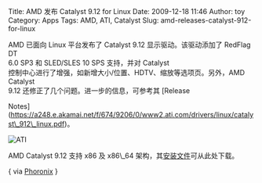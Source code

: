 Title: AMD 发布 Catalyst 9.12 for Linux
Date: 2009-12-18 11:46
Author: toy
Category: Apps
Tags: AMD, ATI, Catalyst
Slug: amd-releases-catalyst-912-for-linux

AMD 已面向 Linux 平台发布了 Catalyst 9.12 显示驱动。该驱动添加了 RedFlag
DT  
6.0 SP3 和 SLED/SLES 10 SPS 支持，并对 Catalyst  
控制中心进行了增强，如新增大小/位置、HDTV、缩放等选项页。另外，AMD
Catalyst  
9.12 还修正了几个问题。进一步的信息，可参考其 [Release  

Notes](https://a248.e.akamai.net/f/674/9206/0/www2.ati.com/drivers/linux/catalyst\_912\_linux.pdf)。

![ATI](http://i.linuxtoy.org/images/2009/12/ati.jpg)

AMD Catalyst 9.12 支持 x86 及 x86\\\_64
架构，其[安装文件](http://a248.e.akamai.net/f/674/9206/0/www2.ati.com/drivers/linux/ati-driver-installer-9-12-x86.x86\_64.run)可从此处下载。

{ via
[Phoronix](http://www.phoronix.com/scan.php?page=news\_item&px=NzgxOA) }
